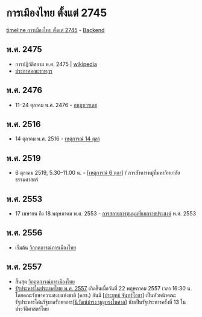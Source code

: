 # การเมืองไทย ตั้งแต่ 2745

[timeline การเมืองไทย ตั้งแต่ 2745][1] - [Backend][2]

## พ.ศ. 2475

- การปฏิวัติสยาม พ.ศ. 2475 | [wikipedia][2475]
- [ประกาศคณะราษฎร]

## พ.ศ. 2476

- 11–24 ตุลาคม พ.ศ. 2476 - [กบฏบวรเดช] 

## พ.ศ. 2516

- 14 ตุลาคม พ.ศ. 2516 - [เหตุการณ์ 14 ตุลา]

## พ.ศ. 2519

- 6 ตุลาคม 2519, 5.30–11.00 น. - [[เหตุการณ์ 6 ตุลา]] / การสังหารหมู่ที่มหาวิทยาลัยธรรมศาสตร์

## พ.ศ. 2553

- 17 เมษายน ถึง 18 พฤษภาคม พ.ศ. 2553 - [การสลายการชุมนุมที่แยกราชประสงค์] พ.ศ. 2553

## พ.ศ. 2556

- เริ่มต้น [วิกฤตการณ์การเมืองไทย]

## พ.ศ. 2557

- สิ้นสุด [วิกฤตการณ์การเมืองไทย]
- [รัฐประหารในประเทศไทย พ.ศ. 2557][รัฐประหารในประเทศไทย] เกิดขึ้นเมื่อวันที่ 22 พฤษภาคม 2557 เวลา 16:30 น. โดยคณะรักษาความสงบแห่งชาติ (คสช.) อันมี [[ประยุทธ์ จันทร์โอชา]] เป็นหัวหน้าคณะ รัฐประหารโค่นรัฐบาลรักษาการ[[นิวัฒน์ธำรง บุญทรงไพศาล]] นับเป็นรัฐประหารครั้งที่ 13 ในประวัติศาสตร์ไทย

[การสลายการชุมนุมที่แยกราชประสงค์]: https://th.wikipedia.org/wiki/%E0%B8%81%E0%B8%B2%E0%B8%A3%E0%B8%AA%E0%B8%A5%E0%B8%B2%E0%B8%A2%E0%B8%81%E0%B8%B2%E0%B8%A3%E0%B8%8A%E0%B8%B8%E0%B8%A1%E0%B8%99%E0%B8%B8%E0%B8%A1%E0%B8%97%E0%B8%B5%E0%B9%88%E0%B9%81%E0%B8%A2%E0%B8%81%E0%B8%A3%E0%B8%B2%E0%B8%8A%E0%B8%9B%E0%B8%A3%E0%B8%B0%E0%B8%AA%E0%B8%87%E0%B8%84%E0%B9%8C_%E0%B8%9E.%E0%B8%A8._2553
[วิกฤตการณ์การเมืองไทย]: https://th.wikipedia.org/wiki/%E0%B8%A7%E0%B8%B4%E0%B8%81%E0%B8%A4%E0%B8%95%E0%B8%81%E0%B8%B2%E0%B8%A3%E0%B8%93%E0%B9%8C%E0%B8%81%E0%B8%B2%E0%B8%A3%E0%B9%80%E0%B8%A1%E0%B8%B7%E0%B8%AD%E0%B8%87%E0%B9%84%E0%B8%97%E0%B8%A2_%E0%B8%9E.%E0%B8%A8._2556%E2%80%932557
[เหตุการณ์ 14 ตุลา]: https://th.wikipedia.org/wiki/%E0%B9%80%E0%B8%AB%E0%B8%95%E0%B8%B8%E0%B8%81%E0%B8%B2%E0%B8%A3%E0%B8%93%E0%B9%8C_14_%E0%B8%95%E0%B8%B8%E0%B8%A5%E0%B8%B2
[ประกาศคณะราษฎร]: https://th.wikisource.org/wiki/%E0%B8%9B%E0%B8%A3%E0%B8%B0%E0%B8%81%E0%B8%B2%E0%B8%A8%E0%B8%84%E0%B8%93%E0%B8%B0%E0%B8%A3%E0%B8%B2%E0%B8%A9%E0%B8%8E%E0%B8%A3
[รัฐประหารในประเทศไทย]: https://th.wikipedia.org/wiki/%E0%B8%A3%E0%B8%B1%E0%B8%90%E0%B8%9B%E0%B8%A3%E0%B8%B0%E0%B8%AB%E0%B8%B2%E0%B8%A3%E0%B9%83%E0%B8%99%E0%B8%9B%E0%B8%A3%E0%B8%B0%E0%B9%80%E0%B8%97%E0%B8%A8%E0%B9%84%E0%B8%97%E0%B8%A2_%E0%B8%9E.%E0%B8%A8._2557
[กบฏบวรเดช]: https://th.wikipedia.org/wiki/%E0%B8%81%E0%B8%9A%E0%B8%8F%E0%B8%9A%E0%B8%A7%E0%B8%A3%E0%B9%80%E0%B8%94%E0%B8%8A
[2475]: https://th.wikipedia.org/wiki/%E0%B8%81%E0%B8%B2%E0%B8%A3%E0%B8%9B%E0%B8%8F%E0%B8%B4%E0%B8%A7%E0%B8%B1%E0%B8%95%E0%B8%B4%E0%B8%AA%E0%B8%A2%E0%B8%B2%E0%B8%A1_%E0%B8%9E.%E0%B8%A8._2475
[1]: https://cdn.knightlab.com/libs/timeline3/latest/embed/index.html?source=1cEOue9q96Lo9w9F4iNqo47gEKK4iS971yuGk5_XPNgk&font=OldStandard&lang=th&start_at_end=true&initial_zoom=4
[2]: https://docs.google.com/spreadsheets/d/1cEOue9q96Lo9w9F4iNqo47gEKK4iS971yuGk5_XPNgk/edit#gid=0

[//begin]: # "Autogenerated link references for markdown compatibility"
[เหตุการณ์ 6 ตุลา]: เหตุการณ์-6-ตุลา "เหตุการณ์ 6 ตุลา"
[ประยุทธ์ จันทร์โอชา]: persons/ประยุทธ์-จันทร์โอชา "ประยุทธ์ จันทร์โอชา"
[นิวัฒน์ธำรง บุญทรงไพศาล]: persons/นิวัฒน์ธำรง-บุญทรงไพศาล "นิวัฒน์ธำรง บุญทรงไพศาล"
[//end]: # "Autogenerated link references"